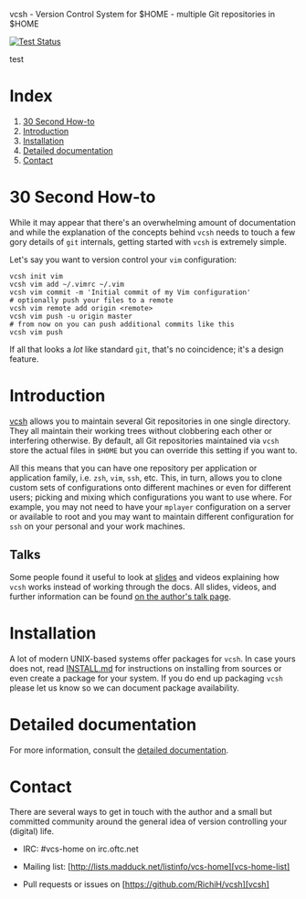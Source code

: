 vcsh - Version Control System for $HOME - multiple Git repositories in $HOME

[![Test Status](https://github.com/RichiH/vcsh/actions/workflows/test.yml/badge.svg)](https://github.com/RichiH/vcsh/actions/workflows/test.yml)

test

# Index

1. [30 Second How-to](#30-second-how-to)
2. [Introduction](#introduction)
3. [Installation](#installation)
4. [Detailed documentation](#detailed-documentation)
5. [Contact](#contact)


# 30 Second How-to

While it may appear that there's an overwhelming amount of documentation and
while the explanation of the concepts behind `vcsh` needs to touch a few gory
details of `git` internals, getting started with `vcsh` is extremely simple.

Let's say you want to version control your `vim` configuration:

    vcsh init vim
    vcsh vim add ~/.vimrc ~/.vim
    vcsh vim commit -m 'Initial commit of my Vim configuration'
    # optionally push your files to a remote
    vcsh vim remote add origin <remote>
    vcsh vim push -u origin master
    # from now on you can push additional commits like this
    vcsh vim push

If all that looks a _lot_ like standard `git`, that's no coincidence; it's
a design feature.


# Introduction

[vcsh][vcsh] allows you to maintain several Git repositories in one single
directory. They all maintain their working trees without clobbering each other
or interfering otherwise. By default, all Git repositories maintained via
`vcsh` store the actual files in `$HOME` but you can override this setting if
you want to.

All this means that you can have one repository per application or application
family, i.e. `zsh`, `vim`, `ssh`, etc. This, in turn, allows you to clone
custom sets of configurations onto different machines or even for different
users; picking and mixing which configurations you want to use where.
For example, you may not need to have your `mplayer` configuration on a server
or available to root and you may want to maintain different configuration for
`ssh` on your personal and your work machines.

## Talks

Some people found it useful to look at [slides](https://github.com/RichiH/talks/blob/main/2013/10-linuxcon-eu/linuxcon_eu-2013-10-gitify_your_life.pdf) and videos explaining how `vcsh`
works instead of working through the docs.
All slides, videos, and further information can be found
[on the author's talk page][talks].

# Installation

A lot of modern UNIX-based systems offer packages for `vcsh`. In case yours
does not, read [INSTALL.md](doc/INSTALL.md) for instructions on installing from
sources or even create a package for your system. If you do end up packaging
`vcsh` please let us know so we can document package availability.

# Detailed documentation

For more information, consult the [detailed documentation](doc/README.md).

# Contact

There are several ways to get in touch with the author and a small but committed
community around the general idea of version controlling your (digital) life.

* IRC: #vcs-home on irc.oftc.net

* Mailing list: [http://lists.madduck.net/listinfo/vcs-home][vcs-home-list]

* Pull requests or issues on [https://github.com/RichiH/vcsh][vcsh]


[myrepos]: http://myrepos.branchable.com/
[talks]: https://github.com/RichiH/talks
[vcsh]: https://github.com/RichiH/vcsh
[vcs-home-list]: http://lists.madduck.net/listinfo/vcs-home

